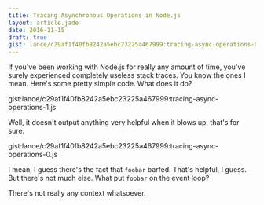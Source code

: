 ```yaml
---
title: Tracing Asynchronous Operations in Node.js
layout: article.jade
date: 2016-11-15
draft: true
gist: lance/c29af1f40fb8242a5ebc23225a467999:tracing-async-operations-0.js lance/c29af1f40fb8242a5ebc23225a467999:tracing-async-operations-1.js
---
```


If you've been working with Node.js for really any amount of time, you've
surely experienced completely useless stack traces. You know the ones I mean.
Here's some pretty simple code. What does it do?

<!-- More -->

gist:lance/c29af1f40fb8242a5ebc23225a467999:tracing-async-operations-1.js


Well, it doesn't output anything very helpful when it blows up, that's for sure.


gist:lance/c29af1f40fb8242a5ebc23225a467999:tracing-async-operations-0.js


I mean, I guess there's the fact that `foobar` barfed. That's helpful, I guess.
But there's not much else. What put `foobar` on the event loop?

There's not really any context whatsoever.
